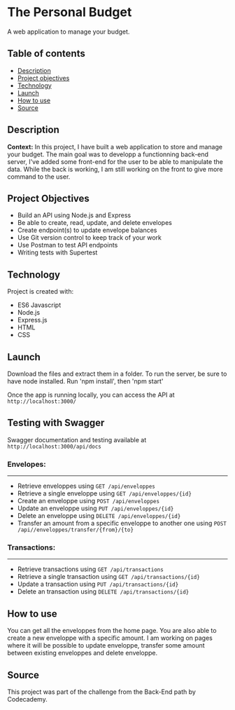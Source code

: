 # The Personal Budget
A web application to manage your budget.

## Table of contents
* [Description](#description)
* [Project objectives](#objectives)
* [Technology](#technology)
* [Launch](#launch)
* [How to use](*how-to-use)
* [Source](#source)

## Description
**Context:** In this project, I have built a web application to store and manage your budget. 
The main goal was to developp a functionning back-end server, I've added some front-end for the user to be able to manipulate the data.
While the back is working, I am still working on the front to give more command to the user.

## Project Objectives

 - Build an API using Node.js and Express
 - Be able to create, read, update, and delete envelopes
 - Create endpoint(s) to update envelope balances
 - Use Git version control to keep track of your work
 - Use Postman to test API endpoints
 - Writing tests with Supertest 

## Technology
Project is created with:
 - ES6 Javascript
 - Node.js
 - Express.js
 - HTML
 - CSS
 
## Launch
Download the files and extract them in a folder.
To run the server, be sure to have node installed.
Run 'npm install', then 'npm start' 

Once the app is running locally, you can access the API at `http://localhost:3000/`

## Testing with Swagger
Swagger documentation and testing available at `http://localhost:3000/api/docs`

### Envelopes:
----
 - Retrieve enveloppes using `GET /api/enveloppes`
 - Retrieve a single enveloppe using `GET /api/enveloppes/{id}`
 - Create an enveloppe using `POST /api/enveloppes`
 - Update an enveloppe using `PUT /api/enveloppes/{id}`
 - Delete an enveloppe using `DELETE /api/enveloppes/{id}`
 - Transfer an amount from a specific enveloppe to another one using `POST /api//enveloppes/transfer/{from}/{to}`

### Transactions:
___
 - Retrieve transactions using `GET /api/transactions`
 - Retrieve a single transaction using `GET /api/transactions/{id}`
 - Update a transaction using `PUT /api/transactions/{id}`
 - Delete an transaction using `DELETE /api/transactions/{id}`

## How to use
You can get all the enveloppes from the home page.
You are also able to create a new enveloppe with a specific amount.
I am working on pages where it will be possible to update enveloppe, transfer some amount between existing enveloppes and delete enveloppe.

## Source
This project was part of the challenge from the Back-End path by Codecademy. 
